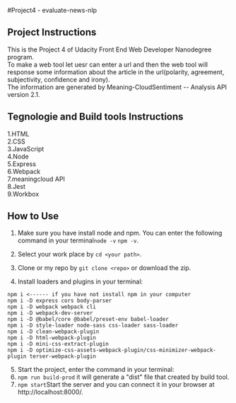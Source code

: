 #Project4 - evaluate-news-nlp

## Project Instructions

This is the Project 4 of Udacity Front End Web Developer Nanodegree program.<br>
To make a web tool let uesr can enter a url and then the web tool will response some information about the article in the url(polarity, agreement, subjectivity, confidence and irony).<br>
The information are generated by Meaning-CloudSentiment -- Analysis API version 2.1.<br>

## Tegnologie and Build tools Instructions

1.HTML<br>
2.CSS<br>
3.JavaScript<br>
4.Node<br>
5.Express<br>
6.Webpack<br>
7.meaningcloud API<br>
8.Jest<br>
9.Workbox<br>

## How to Use

1. Make sure you have install node and npm. You can enter the following command in your terminal`node -v` `npm -v`.<br>

2. Select your work place by `cd <your path>`.<br>
3. Clone or my repo by `git clone <repo>` or download the zip.
4. Install loaders and plugins in your terminal:<br>
```
npm i <------ if you have not install npm in your computer
npm i -D express cors body-parser
npm i -D webpack webpack cli
npm i -D webpack-dev-server
npm i -D @babel/core @babel/preset-env babel-loader
npm i -D style-loader node-sass css-loader sass-loader
npm i -D clean-webpack-plugin
npm i -D html-webpack-plugin
npm i -D mini-css-extract-plugin
npm i -D optimize-css-assets-webpack-plugin/css-minimizer-webpack-plugin terser-webpack-plugin
```
5. Start the project, enter the command in your terminal:
1. `npm run build-prod` it will generate a "dist" file that created by build tool.
2. `npm start`Start the server and you can connect it in your browser at http://localhost:8000/. 




